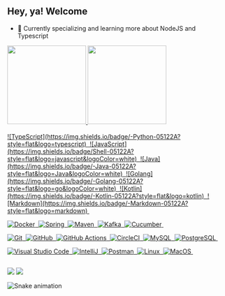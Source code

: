 ## Hey, ya! Welcome

- 🌱 Currently specializing and learning more about NodeJS and Typescript

 <div>
  <a href="https://github.com/matheus-caldeira">
  <img height="180em" src="https://github-readme-stats.vercel.app/api?username=matheus-caldeira&show_icons=true&theme=vue&include_all_commits=true&count_private=true&show_icons=true"/>
  <img height="180em" src="https://github-readme-stats.vercel.app/api/top-langs/?username=matheus-caldeira&layout=compact&langs_count=10&theme=vue"/>
</div>
<div style="display: inline_block"><br>
  ![TypeScript](https://img.shields.io/badge/-Python-05122A?style=flat&logo=typescript)&nbsp;
  ![JavaScript](https://img.shields.io/badge/Shell-05122A?style=flat&logo=javascript&logoColor=white)&nbsp;
  ![Java](https://img.shields.io/badge/-Java-05122A?style=flat&logo=Java&logoColor=white)&nbsp;
  ![Golang](https://img.shields.io/badge/-Golang-05122A?style=flat&logo=go&logoColor=white)&nbsp;
  ![Kotlin](https://img.shields.io/badge/-Kotlin-05122A?style=flat&logo=kotlin)&nbsp;
  ![Markdown](https://img.shields.io/badge/-Markdown-05122A?style=flat&logo=markdown)&nbsp;

  ![Docker](https://img.shields.io/badge/-Docker-05122A?style=flat&logo=docker)&nbsp;
  ![Spring](https://img.shields.io/badge/-Spring-05122A?style=flat&logo=spring&logoColor=white)&nbsp;
  ![Maven](https://img.shields.io/badge/-Maven-05122A?style=flat&logo=apache-maven&logoColor=white)&nbsp;
  ![Kafka](https://img.shields.io/badge/-Kafka-05122A?style=flat&logo=apache-kafka)&nbsp;
  ![Cucumber](https://img.shields.io/badge/-Cucumber-05122A?style=flat&logo=cucumber)&nbsp;

  ![Git](https://img.shields.io/badge/-Git-05122A?style=flat&logo=git)&nbsp;
  ![GitHub](https://img.shields.io/badge/-GitHub-05122A?style=flat&logo=github)&nbsp;
  ![GitHub Actions](https://img.shields.io/badge/GitHub%20Actions%20-05122A?style=flat&logo=github-actions&logoColor=white)&nbsp;
  ![CircleCI](https://img.shields.io/badge/CircleCI-05122A?style=flat&logo=circleci&logoColor=white)&nbsp;
  ![MySQL](https://img.shields.io/badge/-MySQL-05122A?style=flat&logo=mysql&logoColor=white)&nbsp;
  ![PostgreSQL](https://img.shields.io/badge/-PostgreSQL-05122A?style=flat&logo=postgresql)&nbsp;

  ![Visual Studio Code](https://img.shields.io/badge/-Visual%20Studio%20Code-05122A?style=flat&logo=visual-studio-code&logoColor=007ACC)&nbsp;
  ![IntelliJ](https://img.shields.io/badge/-IntelliJ-05122A?style=flat&logo=jetbrains)&nbsp;
  ![Postman](https://img.shields.io/badge/-Postman-05122A?style=flat&logo=postman)&nbsp;
  ![Linux](https://img.shields.io/badge/-Linux-05122A?style=flat&logo=linux&logoColor=white)&nbsp;
  ![MacOS](https://img.shields.io/badge/-MacOS-05122A?style=flat&logo=apple)&nbsp;
</div>
  
  ##
 
<div> 
  <a href = "mailto:matheuscardozo4@gmail.com"><img src="https://img.shields.io/badge/-Gmail-%23333?style=for-the-badge&logo=gmail&logoColor=white" target="_blank"></a>
  <a href="https://www.linkedin.com/in/caldeiramatheus" target="_blank"><img src="https://img.shields.io/badge/-LinkedIn-%230077B5?style=for-the-badge&logo=linkedin&logoColor=white" target="_blank"></a> 
 
  ![Snake animation](https://github.com/matheus-caldeira/matheus-caldeira/blob/output/github-contribution-grid-snake.svg)
 
</div>
